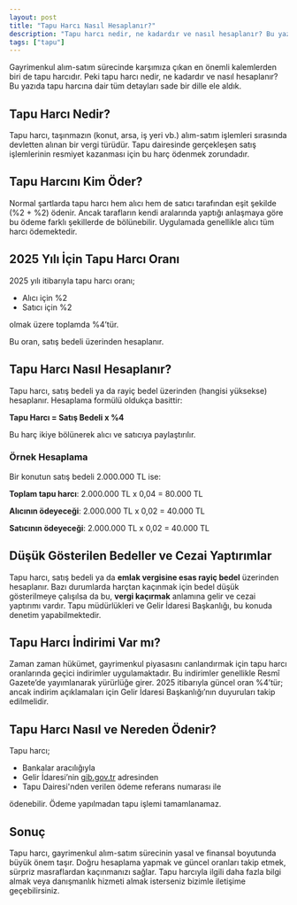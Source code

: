 ```yaml
---
layout: post
title: "Tapu Harcı Nasıl Hesaplanır?"
description: "Tapu harcı nedir, ne kadardır ve nasıl hesaplanır? Bu yazıda tapu harcına dair tüm detayları sade bir dille ele aldık."
tags: ["tapu"]
---
```


Gayrimenkul alım-satım sürecinde karşımıza çıkan en önemli kalemlerden biri de tapu harcıdır. Peki tapu harcı nedir, ne kadardır ve nasıl hesaplanır? Bu yazıda tapu harcına dair tüm detayları sade bir dille ele aldık.

## Tapu Harcı Nedir?

Tapu harcı, taşınmazın (konut, arsa, iş yeri vb.) alım-satım işlemleri sırasında devletten alınan bir vergi türüdür. Tapu dairesinde gerçekleşen satış işlemlerinin resmiyet kazanması için bu harç ödenmek zorundadır.

## Tapu Harcını Kim Öder?

Normal şartlarda tapu harcı hem alıcı hem de satıcı tarafından eşit şekilde (%2 + %2) ödenir. Ancak tarafların kendi aralarında yaptığı anlaşmaya göre bu ödeme farklı şekillerde de bölünebilir. Uygulamada genellikle alıcı tüm harcı ödemektedir.

##  2025 Yılı İçin Tapu Harcı Oranı

2025 yılı itibarıyla tapu harcı oranı;

- Alıcı için %2
- Satıcı için %2

olmak üzere toplamda %4’tür.

Bu oran, satış bedeli üzerinden hesaplanır.

## Tapu Harcı Nasıl Hesaplanır?

Tapu harcı, satış bedeli ya da rayiç bedel üzerinden (hangisi yüksekse) hesaplanır. Hesaplama formülü oldukça basittir:

**Tapu Harcı = Satış Bedeli x %4**

Bu harç ikiye bölünerek alıcı ve satıcıya paylaştırılır.

### Örnek Hesaplama

Bir konutun satış bedeli 2.000.000 TL ise:

**Toplam tapu harcı**: 2.000.000 TL x 0,04 = 80.000 TL

**Alıcının ödeyeceği**: 2.000.000 TL x 0,02 = 40.000 TL

**Satıcının ödeyeceği**: 2.000.000 TL x 0,02 = 40.000 TL

## Düşük Gösterilen Bedeller ve Cezai Yaptırımlar

Tapu harcı, satış bedeli ya da **emlak vergisine esas rayiç bedel** üzerinden hesaplanır. Bazı durumlarda harçtan kaçınmak için bedel düşük gösterilmeye çalışılsa da bu, **vergi kaçırmak** anlamına gelir ve cezai yaptırımı vardır. Tapu müdürlükleri ve Gelir İdaresi Başkanlığı, bu konuda denetim yapabilmektedir.

## Tapu Harcı İndirimi Var mı?

Zaman zaman hükümet, gayrimenkul piyasasını canlandırmak için tapu harcı oranlarında geçici indirimler uygulamaktadır. Bu indirimler genellikle Resmî Gazete’de yayımlanarak yürürlüğe girer. 2025 itibarıyla güncel oran %4’tür; ancak indirim açıklamaları için Gelir İdaresi Başkanlığı’nın duyuruları takip edilmelidir.

## Tapu Harcı Nasıl ve Nereden Ödenir?

Tapu harcı;

- Bankalar aracılığıyla
- Gelir İdaresi’nin [gib.gov.tr](https://gib.gov.tr/) adresinden
- Tapu Dairesi'nden verilen ödeme referans numarası ile

ödenebilir. Ödeme yapılmadan tapu işlemi tamamlanamaz.

## Sonuç

Tapu harcı, gayrimenkul alım-satım sürecinin yasal ve finansal boyutunda büyük önem taşır. Doğru hesaplama yapmak ve güncel oranları takip etmek, sürpriz masraflardan kaçınmanızı sağlar. Tapu harcıyla ilgili daha fazla bilgi almak veya danışmanlık hizmeti almak isterseniz bizimle iletişime geçebilirsiniz.